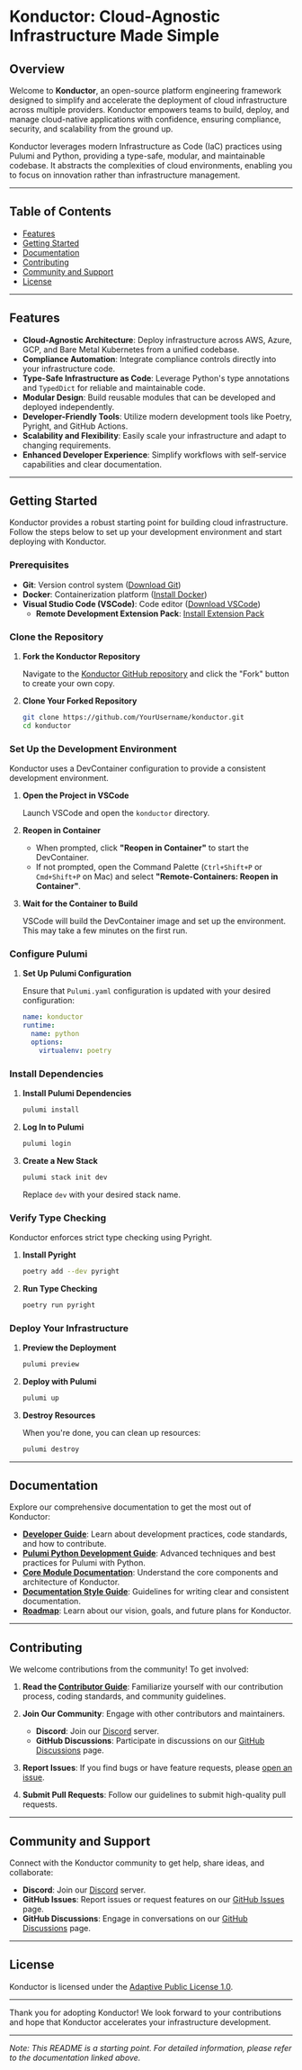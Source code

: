 # Konductor: Cloud-Agnostic Infrastructure Made Simple

## Overview

Welcome to **Konductor**, an open-source platform engineering framework designed to simplify and accelerate the deployment of cloud infrastructure across multiple providers. Konductor empowers teams to build, deploy, and manage cloud-native applications with confidence, ensuring compliance, security, and scalability from the ground up.

Konductor leverages modern Infrastructure as Code (IaC) practices using Pulumi and Python, providing a type-safe, modular, and maintainable codebase. It abstracts the complexities of cloud environments, enabling you to focus on innovation rather than infrastructure management.

---

## Table of Contents

- [Features](#features)
- [Getting Started](#getting-started)
- [Documentation](#documentation)
- [Contributing](#contributing)
- [Community and Support](#community-and-support)
- [License](#license)

---

## Features

- **Cloud-Agnostic Architecture**: Deploy infrastructure across AWS, Azure, GCP, and Bare Metal Kubernetes from a unified codebase.
- **Compliance Automation**: Integrate compliance controls directly into your infrastructure code.
- **Type-Safe Infrastructure as Code**: Leverage Python's type annotations and `TypedDict` for reliable and maintainable code.
- **Modular Design**: Build reusable modules that can be developed and deployed independently.
- **Developer-Friendly Tools**: Utilize modern development tools like Poetry, Pyright, and GitHub Actions.
- **Scalability and Flexibility**: Easily scale your infrastructure and adapt to changing requirements.
- **Enhanced Developer Experience**: Simplify workflows with self-service capabilities and clear documentation.

---

## Getting Started

Konductor provides a robust starting point for building cloud infrastructure. Follow the steps below to set up your development environment and start deploying with Konductor.

### Prerequisites

- **Git**: Version control system ([Download Git](https://git-scm.com/downloads))
- **Docker**: Containerization platform ([Install Docker](https://docs.docker.com/get-docker/))
- **Visual Studio Code (VSCode)**: Code editor ([Download VSCode](https://code.visualstudio.com/))
  - **Remote Development Extension Pack**: [Install Extension Pack](https://marketplace.visualstudio.com/items?itemName=ms-vscode-remote.vscode-remote-extensionpack)

### Clone the Repository

1. **Fork the Konductor Repository**

   Navigate to the [Konductor GitHub repository](https://github.com/ContainerCraft/Konductor) and click the "Fork" button to create your own copy.

2. **Clone Your Forked Repository**

   ```bash
   git clone https://github.com/YourUsername/konductor.git
   cd konductor
   ```

### Set Up the Development Environment

Konductor uses a DevContainer configuration to provide a consistent development environment.

1. **Open the Project in VSCode**

   Launch VSCode and open the `konductor` directory.

2. **Reopen in Container**

   - When prompted, click **"Reopen in Container"** to start the DevContainer.
   - If not prompted, open the Command Palette (`Ctrl+Shift+P` or `Cmd+Shift+P` on Mac) and select **"Remote-Containers: Reopen in Container"**.

3. **Wait for the Container to Build**

   VSCode will build the DevContainer image and set up the environment. This may take a few minutes on the first run.


### Configure Pulumi

1. **Set Up Pulumi Configuration**

   Ensure that `Pulumi.yaml` configuration is updated with your desired configuration:

   ```yaml
   name: konductor
   runtime:
     name: python
     options:
       virtualenv: poetry
   ```
### Install Dependencies

1. **Install Pulumi Dependencies**

   ```bash
   pulumi install
   ```

2. **Log In to Pulumi**

   ```bash
   pulumi login
   ```

3. **Create a New Stack**

   ```bash
   pulumi stack init dev
   ```

   Replace `dev` with your desired stack name.

### Verify Type Checking

Konductor enforces strict type checking using Pyright.

1. **Install Pyright**

   ```bash
   poetry add --dev pyright
   ```

2. **Run Type Checking**

   ```bash
   poetry run pyright
   ```

### Deploy Your Infrastructure

1. **Preview the Deployment**

   ```bash
   pulumi preview
   ```

2. **Deploy with Pulumi**

   ```bash
   pulumi up
   ```

3. **Destroy Resources**

   When you're done, you can clean up resources:

   ```bash
   pulumi destroy
   ```

---

## Documentation

Explore our comprehensive documentation to get the most out of Konductor:

- **[Developer Guide](./docs/developer_guide/README.md)**: Learn about development practices, code standards, and how to contribute.
- **[Pulumi Python Development Guide](./docs/developer_guide/pulumi-python.md)**: Advanced techniques and best practices for Pulumi with Python.
- **[Core Module Documentation](./docs/modules/core/README.md)**: Understand the core components and architecture of Konductor.
- **[Documentation Style Guide](./docs/developer_guide/documentation.md)**: Guidelines for writing clear and consistent documentation.
- **[Roadmap](./docs/developer_guide/ROADMAP.md)**: Learn about our vision, goals, and future plans for Konductor.

---

## Contributing

We welcome contributions from the community! To get involved:

1. **Read the [Contributor Guide](./CONTRIBUTING.md)**: Familiarize yourself with our contribution process, coding standards, and community guidelines.

2. **Join Our Community**: Engage with other contributors and maintainers.

   - **Discord**: Join our [Discord](https://discord.gg/VR9UhMrcFW) server.
   - **GitHub Discussions**: Participate in discussions on our [GitHub Discussions](https://github.com/ContainerCraft/Konductor/discussions) page.

3. **Report Issues**: If you find bugs or have feature requests, please [open an issue](https://github.com/ContainerCraft/Konductor/issues).

4. **Submit Pull Requests**: Follow our guidelines to submit high-quality pull requests.

---

## Community and Support

Connect with the Konductor community to get help, share ideas, and collaborate:

- **Discord**: Join our [Discord](https://discord.gg/VR9UhMrcFW) server.
- **GitHub Issues**: Report issues or request features on our [GitHub Issues](https://github.com/ContainerCraft/Konductor/issues) page.
- **GitHub Discussions**: Engage in conversations on our [GitHub Discussions](https://github.com/ContainerCraft/Konductor/discussions) page.

---

## License

Konductor is licensed under the [Adaptive Public License 1.0](./LICENSE).

---

Thank you for adopting Konductor! We look forward to your contributions and hope that Konductor accelerates your infrastructure development.

---

*Note: This README is a starting point. For detailed information, please refer to the documentation linked above.*
